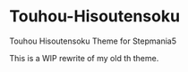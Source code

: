 # Touhou-Hisoutensoku
Touhou Hisoutensoku Theme for Stepmania5

This is a WIP rewrite of my old th theme.
